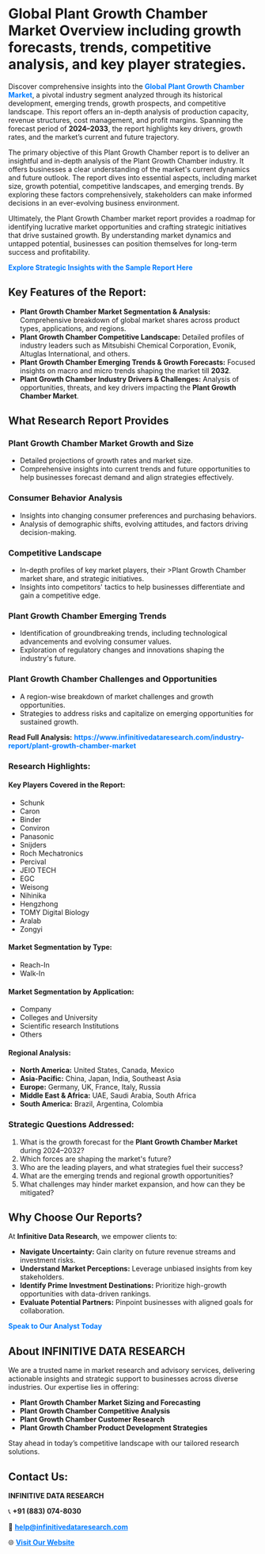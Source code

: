 <h1>Global Plant Growth Chamber Market Overview including growth forecasts, trends, competitive analysis, and key player strategies.</h1>
<p>
Discover comprehensive insights into the 
<a href="https://www.infinitivedataresearch.com/industry-report/plant-growth-chamber-market" rel="dofollow" style="color: #007BFF; text-decoration: none;"><strong>Global Plant Growth Chamber Market</strong></a>, a pivotal industry segment analyzed through its historical development, emerging trends, growth prospects, and competitive landscape. This report offers an in-depth analysis of production capacity, revenue structures, cost management, and profit margins. Spanning the forecast period of <strong>2024–2033</strong>, the report highlights key drivers, growth rates, and the market’s current and future trajectory.
</p>
<p>
The primary objective of this Plant Growth Chamber report is to deliver an insightful and in-depth analysis of the Plant Growth Chamber industry. It offers businesses a clear understanding of the market's current dynamics and future outlook. The report dives into essential aspects, including market size, growth potential, competitive landscapes, and emerging trends. By exploring these factors comprehensively, stakeholders can make informed decisions in an ever-evolving business environment.
</p>
<p>
Ultimately, the Plant Growth Chamber market report provides a roadmap for identifying lucrative market opportunities and crafting strategic initiatives that drive sustained growth. By understanding market dynamics and untapped potential, businesses can position themselves for long-term success and profitability.
</p>
<p>
<a href="https://www.infinitivedataresearch.com/request-sample/reportId=105147" style="color: #007BFF; text-decoration: none;"><strong>Explore Strategic Insights with the Sample Report Here</strong></a>
</p>

<h2>Key Features of the Report:</h2>
<ul>
<li><strong>Plant Growth Chamber Market Segmentation & Analysis:</strong> Comprehensive breakdown of global market shares across product types, applications, and regions.</li>
<li><strong>Plant Growth Chamber Competitive Landscape:</strong> Detailed profiles of industry leaders such as Mitsubishi Chemical Corporation, Evonik, Altuglas International, and others.</li>
<li><strong>Plant Growth Chamber Emerging Trends & Growth Forecasts:</strong> Focused insights on macro and micro trends shaping the market till <strong>2032</strong>.</li>
<li><strong>Plant Growth Chamber Industry Drivers & Challenges:</strong> Analysis of opportunities, threats, and key drivers impacting the <strong>Plant Growth Chamber Market</strong>.</li>
</ul>

<h2>What Research Report Provides</h2>
<h3>Plant Growth Chamber Market Growth and Size</h3>
<ul>
<li>Detailed projections of growth rates and market size.</li>
<li>Comprehensive insights into current trends and future opportunities to help businesses forecast demand and align strategies effectively.</li>
</ul>

<h3>Consumer Behavior Analysis</h3>
<ul>
<li>Insights into changing consumer preferences and purchasing behaviors.</li>
<li>Analysis of demographic shifts, evolving attitudes, and factors driving decision-making.</li>
</ul>

<h3>Competitive Landscape</h3>
<ul>
<li>In-depth profiles of key market players, their >Plant Growth Chamber market share, and strategic initiatives.</li>
<li>Insights into competitors' tactics to help businesses differentiate and gain a competitive edge.</li>
</ul>

<h3>Plant Growth Chamber Emerging Trends</h3>
<ul>
<li>Identification of groundbreaking trends, including technological advancements and evolving consumer values.</li>
<li>Exploration of regulatory changes and innovations shaping the industry's future.</li>
</ul>

<h3>Plant Growth Chamber Challenges and Opportunities</h3>
<ul>
<li>A region-wise breakdown of market challenges and growth opportunities.</li>
<li>Strategies to address risks and capitalize on emerging opportunities for sustained growth.</li>
</ul>
<p><strong>Read Full Analysis:</strong> <a href="https://www.infinitivedataresearch.com/industry-report/plant-growth-chamber-market" rel="dofollow" style="color: #007BFF; text-decoration: none;"><strong>https://www.infinitivedataresearch.com/industry-report/plant-growth-chamber-market</strong></a></p>
<h3>Research Highlights:</h3>
<h4>Key Players Covered in the Report:</h4>
<ul><li>Schunk</li><li>Caron</li><li>Binder</li><li>Conviron</li><li>Panasonic</li><li>Snijders</li><li>Roch Mechatronics</li><li>Percival</li><li>JEIO TECH</li><li>EGC</li><li>Weisong</li><li>Nihinika</li><li>Hengzhong</li><li>TOMY Digital Biology</li><li>Aralab</li><li>Zongyi</li></ul>
<h4>Market Segmentation by Type:</h4>
<ul><li>Reach-In</li><li>Walk-In</li></ul>
<h4>Market Segmentation by Application:</h4>
<ul><li>Company</li><li>Colleges and University</li><li>Scientific research Institutions</li><li>Others</li></ul>

<h4>Regional Analysis:</h4>
<ul>
<li><strong>North America:</strong> United States, Canada, Mexico</li>
<li><strong>Asia-Pacific:</strong> China, Japan, India, Southeast Asia</li>
<li><strong>Europe:</strong> Germany, UK, France, Italy, Russia</li>
<li><strong>Middle East & Africa:</strong> UAE, Saudi Arabia, South Africa</li>
<li><strong>South America:</strong> Brazil, Argentina, Colombia</li>
</ul>

<h3>Strategic Questions Addressed:</h3>
<ol>
<li>What is the growth forecast for the <strong>Plant Growth Chamber Market</strong> during 2024–2032?</li>
<li>Which forces are shaping the market's future?</li>
<li>Who are the leading players, and what strategies fuel their success?</li>
<li>What are the emerging trends and regional growth opportunities?</li>
<li>What challenges may hinder market expansion, and how can they be mitigated?</li>
</ol>

<h2>Why Choose Our Reports?</h2>
<p>At <strong>Infinitive Data Research</strong>, we empower clients to:</p>
<ul>
<li><strong>Navigate Uncertainty:</strong> Gain clarity on future revenue streams and investment risks.</li>
<li><strong>Understand Market Perceptions:</strong> Leverage unbiased insights from key stakeholders.</li>
<li><strong>Identify Prime Investment Destinations:</strong> Prioritize high-growth opportunities with data-driven rankings.</li>
<li><strong>Evaluate Potential Partners:</strong> Pinpoint businesses with aligned goals for collaboration.</li>
</ul>
<p><a href="https://www.infinitivedataresearch.com/industry-report/plant-growth-chamber-market" rel="dofollow" style="color: #007BFF; text-decoration: none;"><strong>Speak to Our Analyst Today</strong></a></p>

<h2>About INFINITIVE DATA RESEARCH</h2>
<p>We are a trusted name in market research and advisory services, delivering actionable insights and strategic support to businesses across diverse industries. Our expertise lies in offering:</p>
<ul>
<li><strong>Plant Growth Chamber Market Sizing and Forecasting</strong></li>
<li><strong>Plant Growth Chamber Competitive Analysis</strong></li>
<li><strong>Plant Growth Chamber Customer Research</strong></li>
<li><strong>Plant Growth Chamber Product Development Strategies</strong></li>
</ul>
<p>Stay ahead in today’s competitive landscape with our tailored research solutions.</p>

<h2>Contact Us:</h2>
<p><strong>INFINITIVE DATA RESEARCH</strong></p>
<p>📞 <strong>+91 (883) 074-8030</strong></p>
<p>📧 <strong><a href="mailto:help@infinitivedataresearch.com" style="color: #007BFF;">help@infinitivedataresearch.com</a></strong></p>
<p>🌐 <strong><a href="https://www.infinitivedataresearch.com" rel="dofollow" style="color: #007BFF;">Visit Our Website</a></strong></p>